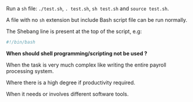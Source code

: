 Run a ``sh`` file: ``./test.sh``, ``. test.sh``, ``sh test.sh`` and ``source test.sh``.

A file with no ``sh`` extension but include Bash script file can be run normally.

The Shebang line is present at the top of the script, e.g:

```sh
#!/bin/bash
```

**When should shell programming/scripting not be used ?**

When the task is very much complex like writing the entire payroll processing system.

Where there is a high degree if productivity required.

When it needs or involves different software tools.
